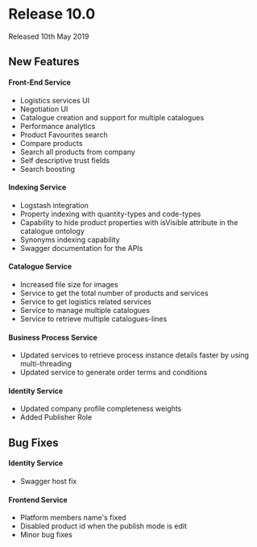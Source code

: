 # Release 10.0

Released 10th May 2019

## New Features

#### Front-End Service

- Logistics services UI
- Negotiation UI
- Catalogue creation and support for multiple catalogues
- Performance analytics
- Product Favourites search
- Compare products
- Search all products from company
- Self descriptive trust fields
- Search boosting

#### Indexing Service

- Logstash integration
- Property indexing with quantity-types and code-types
- Capability to hide product properties with isVisible attribute in the catalogue ontology
- Synonyms indexing capability
- Swagger documentation for the APIs

#### Catalogue Service

- Increased file size for images
- Service to get the total number of products and services
- Service to get logistics related services
- Service to manage multiple catalogues
- Service to retrieve multiple catalogues-lines

#### Business Process Service

- Updated services to retrieve process instance details faster by using multi-threading
- Updated service to generate order terms and conditions

#### Identity Service

- Updated company profile completeness weights
- Added Publisher Role

## Bug Fixes

#### Identity Service

- Swagger host fix

#### Frontend Service

- Platform members name\'s fixed
- Disabled product id when the publish mode is edit
- Minor bug fixes